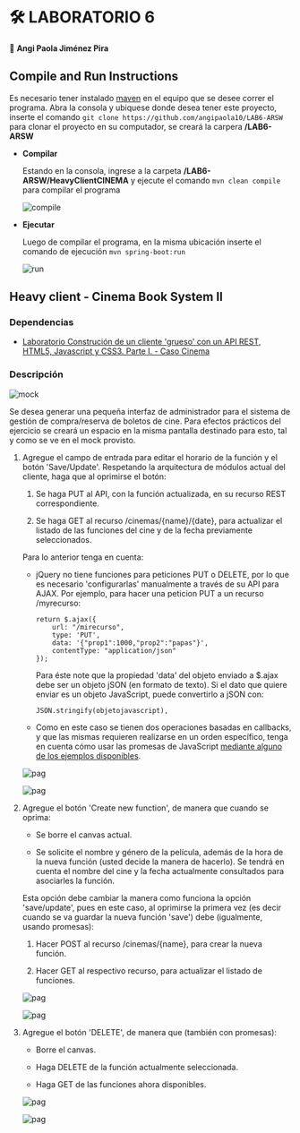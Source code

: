 # 🛠️ LABORATORIO 6
  
  📌 **Angi Paola Jiménez Pira**
  
## Compile and Run Instructions


   Es necesario tener instalado [maven](https://maven.apache.org/ "maven") en el equipo que se desee correr el programa. Abra la consola y ubiquese donde desea tener 
   este proyecto, inserte el comando `git clone https://github.com/angipaola10/LAB6-ARSW` para clonar el proyecto en su computador, se creará la carpera **/LAB6-
   ARSW**

   * **Compilar**
     
       Estando en la consola, ingrese a la carpeta **/LAB6-ARSW/HeavyClientCINEMA**  y ejecute el comando `mvn clean compile` para compilar el programa
       
	 ![compile](HeavyClientCINEMA/img/compile.png)

   * **Ejecutar**
      
       Luego de compilar el programa, en la misma ubicación inserte el comando de ejecución `mvn spring-boot:run`
	 
	 ![run](HeavyClientCINEMA/img/run.png) 

## Heavy client - Cinema Book System II

### Dependencias

* [Laboratorio Construción de un cliente 'grueso' con un API REST, HTML5, Javascript y CSS3. Parte I. - Caso Cinema](https://github.com/angipaola10/LAB5-ARSW) 

### Descripción 

![mock](HeavyClientCINEMA/img/mock.png)

Se desea generar una pequeña interfaz de administrador para el sistema de gestión de compra/reserva de boletos de cine. Para efectos prácticos del ejercicio se creará un espacio en la misma pantalla destinado para esto, tal y como se ve en el mock provisto.

1. Agregue el campo de entrada para editar el horario de la función y el botón 'Save/Update'. Respetando la arquitectura de módulos actual del cliente, haga que al oprimirse el botón:

    1. Se haga PUT al API, con la función actualizada, en su recurso REST correspondiente.
    
    2. Se haga GET al recurso /cinemas/{name}/{date}, para actualizar el listado de las funciones del cine y de la fecha previamente seleccionados.
    
    Para lo anterior tenga en cuenta:
  
      * jQuery no tiene funciones para peticiones PUT o DELETE, por lo que es necesario 'configurarlas' manualmente a través de su API para AJAX. Por ejemplo, para 
      hacer una peticion PUT a un recurso /myrecurso:
      	
			return $.ajax({
			    url: "/mirecurso",
			    type: 'PUT',
			    data: '{"prop1":1000,"prop2":"papas"}',
			    contentType: "application/json"
			});
			
	     Para éste note que la propiedad 'data' del objeto enviado a $.ajax debe ser un objeto jSON (en formato de texto). Si el dato que quiere enviar es un 
	     objeto JavaScript, puede convertirlo a jSON con:
	
			JSON.stringify(objetojavascript),
			
      *  Como en este caso se tienen dos operaciones basadas en callbacks, y que las mismas requieren realizarse en un orden específico, tenga en cuenta cómo usar las 
      promesas de JavaScript [mediante alguno de los ejemplos disponibles](https://codepen.io/hcadavid/pen/jrwdgK).
      
      ![pag](HeavyClientCINEMA/img/pagina9.png)
      
      ![pag](HeavyClientCINEMA/img/pagina10.png)

2. Agregue el botón 'Create new function', de manera que cuando se oprima:

      * Se borre el canvas actual.
      
      * Se solicite el nombre y género de la película, además de la hora de la nueva función (usted decide la manera de hacerlo). Se tendrá en cuenta el nombre del 
      cine y la fecha actualmente consultados para asociarles la función.
      
      Esta opción debe cambiar la manera como funciona la opción 'save/update', pues en este caso, al oprimirse la primera vez (es decir cuando se va guardar la nueva 
      función 'save') debe (igualmente, usando promesas):
     
      1. Hacer POST al recurso /cinemas/{name}, para crear la nueva función.
	  
	  2. Hacer GET al respectivo recurso, para actualizar el listado de funciones.
	  
	 ![pag](HeavyClientCINEMA/img/pagina7.png)
	 
	 ![pag](HeavyClientCINEMA/img/pagina8.png)

3. Agregue el botón 'DELETE', de manera que (también con promesas):

      * Borre el canvas.

      * Haga DELETE de la función actualmente seleccionada.

      * Haga GET de las funciones ahora disponibles.
      
      ![pag](HeavyClientCINEMA/img/pagina11.png)
	 
      ![pag](HeavyClientCINEMA/img/pagina12.png)
